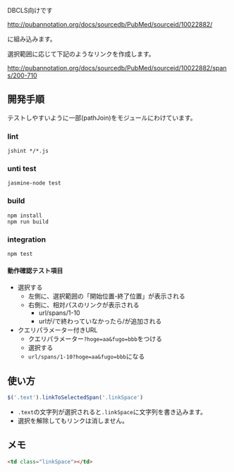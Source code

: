 DBCLS向けです

http://pubannotation.org/docs/sourcedb/PubMed/sourceid/10022882/

に組み込みます。

選択範囲に応じて下記のようなリンクを作成します。

http://pubannotation.org/docs/sourcedb/PubMed/sourceid/10022882/spans/200-710

## 開発手順
テストしやすいように一部(pathJoin)をモジュールにわけています。

### lint
```
jshint */*.js
```

### unti test
```
jasmine-node test
```

### build
```
npm install
npm run build
```

### integration
```
npm test
```

#### 動作確認テスト項目
- 選択する
    - 左側に、選択範囲の「開始位置-終了位置」が表示される
    - 右側に、相対パスのリンクが表示される
        - url/spans/1-10
        - urlが/で終わっていなかったら/が追加される
- クエリパラメーター付きURL
    - クエリパラメーター`?hoge=aa&fugo=bbb`をつける
    - 選択する
    - `url/spans/1-10?hoge=aa&fugo=bbb`になる

## 使い方
```js
$('.text').linkToSelectedSpan('.linkSpace')
```

- `.text`の文字列が選択されると`.linkSpace`に文字列を書き込みます。
- 選択を解除してもリンクは消しません。

## メモ
```html
<td class="linkSpace"></td>
```
